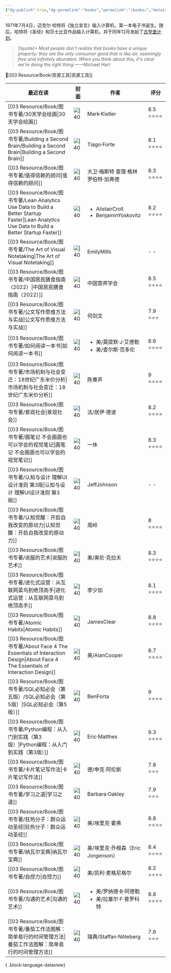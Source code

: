```yaml
---
{"dg-publish":true,"dg-permalink":"books","permalink":"/books/","metatags":{"description":"这里是 🏡Davon的数字花园，是个人不断发展的想法的集合，作为半成品的思考，在可探索的空间中，随时间推移不断播种、修剪、塑造","og:site_name":"DavonOs","og:title":"饶丰书房","og:type":"article","og:url":"https://zuji.eu.org/books","og:image":null,"og:image:width":"400","og:image:alt":"articlecover","og:locale":"zh_cn"},"tags":["books"],"created":"2024-05-24T10:11:06.173+08:00","updated":"2025-07-13T09:36:45.148+08:00"}
---
```


1971年7月4日，迈克尔·哈特将《独立宣言》输入计算机，第一本电子书诞生。随后，哈特将《圣经》和莎士比亚作品输入计算机，并于同年12月发起了[古登堡计划](https://www.gutenberg.org/)。

>[!quote]+ 
>*Most people don't realize that books have a unique property: they are the only consumer good that is like air, seemingly free and infinitely abundant. When you think about this, it's clear we're doing the right thing.*——Michael Hart

🔎[[03 Resource/Book/资源工具\|资源工具]]

| 最近在读                                                                                                                                            | 封面                                                                                                                            | 作者                                                        | 评分       |
| ----------------------------------------------------------------------------------------------------------------------------------------------- | ----------------------------------------------------------------------------------------------------------------------------- | --------------------------------------------------------- | -------- |
| [[03 Resource/Book/图书专著/30天学会绘画\|30天学会绘画]]                                                                                                   | ![\|40](https://cdn.weread.qq.com/outpic/50/3000008050.jpg)                                                                   | Mark·Kistler                                              | 8.5 ⭐⭐⭐⭐ |
| [[03 Resource/Book/图书专著/Building a Second Brain/Building a Second Brain\|Building a Second Brain]]                                           | ![\|40](https://m.media-amazon.com/images/I/61PxZdCkHAL._SL1500_.jpg)                                                         | Tiago·Forte                                               | 8.1 ⭐⭐⭐⭐ |
| [[03 Resource/Book/图书专著/值得信赖的顾问\|值得信赖的顾问]]                                                                                                   | ![\|40](https://wfqqreader-1252317822.image.myqcloud.com/cover/133/933133/t6_933133.jpg)                                      | 大卫·梅斯特 查理·格林 罗伯特·加弗德                                      | 8.3 ⭐⭐⭐⭐ |
| [[03 Resource/Book/图书专著/Lean Analytics Use Data to Build a Better Startup Faster\|Lean Analytics Use Data to Build a Better Startup Faster]] | ![\|40](https://m.media-amazon.com/images/I/6130r1y4XzL._SL1500_.jpg)                                                         | <ul><li>AlistairCroll</li><li>BenjaminYoskovitz</li></ul> | 8.2 ⭐⭐⭐⭐ |
| [[03 Resource/Book/图书专著/The Art of Visual Notetaking\|The Art of Visual Notetaking]]                                                         | ![\|40](https://m.media-amazon.com/images/I/81CCVAmtqfL._SY425_.jpg)                                                          | EmilyMills                                                | \- \-    |
| [[03 Resource/Book/图书专著/中国居民膳食指南（2022）\|中国居民膳食指南（2022）]]                                                                                     | ![\|40](http://dg.cnsoc.org/images/fengmian2022.jpg)                                                                          | 中国营养学会                                                    | 8.5 ⭐⭐⭐⭐ |
| [[03 Resource/Book/图书专著/公文写作思维方法与实战\|公文写作思维方法与实战]]                                                                                           | ![\|40](https://piccdn3.umiwi.com/uploader/image/cms_ebook/ddimg_202304200115/cms_1910086ac0012eb4.jpg)                       | 何剑文                                                       | 7.9 ⭐⭐⭐  |
| [[03 Resource/Book/图书专著/如何阅读一本书\|如何阅读一本书]]                                                                                                   | ![\|40](https://wfqqreader-1252317822.image.myqcloud.com/cover/810/23723810/t6_23723810.jpg)                                  | <ul><li>美/莫提默·J·艾德勒</li><li>美/查尔斯·范多伦</li></ul>           | 8.6 ⭐⭐⭐⭐ |
| [[03 Resource/Book/图书专著/市场机制与社会变迁：18世纪广东米价分析\|市场机制与社会变迁：18世纪广东米价分析]]                                                                         | ![\|40](https://cdn.weread.qq.com/weread/cover/94/cpPlatform_1hVrQnbydwCg3sx3VdyNoZ/t6_cpPlatform_1hVrQnbydwCg3sx3VdyNoZ.jpg) | 陈春声                                                       | 9 ⭐⭐⭐⭐   |
| [[03 Resource/Book/图书专著/景观社会\|景观社会]]                                                                                                         | ![\|40](https://n.sinaimg.cn/translate/20170718/UpFp-fyiakwa4465859.jpg)                                                      | 法/居伊·德波                                                   | 8.2 ⭐⭐⭐⭐ |
| [[03 Resource/Book/图书专著/画笔记 不会画画也可以学会的视觉笔记\|画笔记 不会画画也可以学会的视觉笔记]]                                                                             | ![\|40](http://pic.j9p.com/up/2021-1/16099860795580305.jpg)                                                                   | 一休                                                        | 8.3 ⭐⭐⭐⭐ |
| [[03 Resource/Book/图书专著/认知与设计 理解UI设计准则 第3版\|认知与设计 理解UI设计准则 第3版]]                                                                             | ![\|40](https://i5.walmartimages.com/asr/e40fda23-efe4-469c-8f94-b1e7d8686d77.f371457f88a369e391c302eceb43f9fc.jpeg)          | JeffJohnson                                               | \- \-    |
| [[03 Resource/Book/图书专著/认知觉醒：开启自我改变的原动力\|认知觉醒：开启自我改变的原动力]]                                                                                   | ![\|40](https://cdn.weread.qq.com/weread/cover/86/YueWen_33628204/t6_YueWen_33628204.jpg)                                     | 周岭                                                        | 8 ⭐⭐⭐⭐   |
| [[03 Resource/Book/图书专著/说服的艺术\|说服的艺术]]                                                                                                       | ![\|40](https://pic.arkread.com/cover/ebook/f/407678746.1663919576.jpg)                                                       | 美/奥伦·克拉夫                                                  | 8.3 ⭐⭐⭐⭐ |
| [[03 Resource/Book/图书专著/进化式运营：从互联网菜鸟到绝顶高手\|进化式运营：从互联网菜鸟到绝顶高手]]                                                                               | ![\|40](https://wfqqreader-1252317822.image.myqcloud.com/cover/156/933156/t6_933156.jpg)                                      | 李少加                                                       | 8.1 ⭐⭐⭐⭐ |
| [[03 Resource/Book/图书专著/Atomic Habits\|Atomic Habits]]                                                                                       | ![\|40](https://jamesclear.com/wp-content/uploads/2019/04/atomicHC-flat-1-e1556572683325.jpg)                                 | JamesClear                                                | 8.8 ⭐⭐⭐⭐ |
| [[03 Resource/Book/图书专著/About Face 4 The Essentials of Interaction Design\|About Face 4 The Essentials of Interaction Design]]               | ![\|40](https://img14.360buyimg.com/n5/s720x720_jfs/t1/108297/21/13537/189047/5e9ff37eE4dc78bd5/593dbf73f1f4b1e9.jpg)         | 美/AlanCooper                                              | 8.7 ⭐⭐⭐⭐ |
| [[03 Resource/Book/图书专著/SQL必知必会（第五版）/SQL必知必会（第5版）\|SQL必知必会（第5版）]]                                                                            | ![\|40](https://wfqqreader-1252317822.image.myqcloud.com/cover/685/34336685/t6_34336685.jpg)                                  | BenForta                                                  | 9 ⭐⭐⭐⭐   |
| [[03 Resource/Book/图书专著/Python编程：从入门到实践（第3版）\|Python编程：从入门到实践（第3版）]]                                                                         | ![\|40](https://img.alicdn.com/i2/101450072/O1CN01vnmrBj1CP1LlhPSyR-101450072.jpg)                                            | Eric·Matthes                                              | 9.3 ⭐⭐⭐⭐ |
| [[03 Resource/Book/图书专著/卡片笔记写作法\|卡片笔记写作法]]                                                                                                   | ![\|40](https://www.diguage.com/images/books/how-to-take-smart-notes.jpg)                                                     | 德/申克·阿伦斯                                                  | 7.8 ⭐⭐⭐  |
| [[03 Resource/Book/图书专著/学习之道\|学习之道]]                                                                                                         | ![\|40](https://cdn.weread.qq.com/weread/cover/96/YueWen_843465/t6_YueWen_843465.jpg)                                         | Barbara·Oakley                                            | 7.9 ⭐⭐⭐  |
| [[03 Resource/Book/图书专著/狂热分子：群众运动圣经\|狂热分子：群众运动圣经]]                                                                                           | ![\|40](https://img1.doubanio.com/view/subject/l/public/s28036829.jpg)                                                        | 美/埃里克·霍弗                                                  | 8.8 ⭐⭐⭐⭐ |
| [[03 Resource/Book/图书专著/纳瓦尔宝典\|纳瓦尔宝典]]                                                                                                       | ![\|40](https://cover.read.duokan.com/mfsv2/download/fdsc3/p01Coz5Gypkc/ng1gdlOiXUbfkf.jpg)                                   | 美/埃里克·乔根森（Eric Jorgenson）                                 | 8.4 ⭐⭐⭐⭐ |
| [[03 Resource/Book/图书专著/自控力\|自控力]]                                                                                                           | ![\|40](https://gss0.baidu.com/7LsWdDW5_xN3otqbppnN2DJv/doc/pic/item/2f738bd4b31c870136d6f3ac2f7f9e2f0708ff1c.jpg)            | 美/凯利·麦格尼格尔                                                | 8.2 ⭐⭐⭐⭐ |
| [[03 Resource/Book/图书专著/沟通的艺术\|沟通的艺术]]                                                                                                       | ![\|40](https://pic1.zhimg.com/v2-a8b3d729a99952d5363d5315a0c93cc9_1440w.jpg)                                                 | <ul><li>美/罗纳德·B·阿德勒</li><li>美/拉塞尔·F·普罗科特</li></ul>        | 8.8 ⭐⭐⭐⭐ |
| [[03 Resource/Book/图书专著/番茄工作法图解：简单易行的时间管理方法\|番茄工作法图解：简单易行的时间管理方法]]                                                                           | ![\|40](https://wfqqreader-1252317822.image.myqcloud.com/cover/219/47562219/t5_47562219.jpg)                                  | 瑞典/Staffan·Nöteberg                                       | 7.6 ⭐⭐⭐  |

{ .block-language-dataview}


